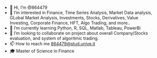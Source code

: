 - 👋 Hi, I’m @864479
- 👀 I’m interested in Finance, Time Series Analysis, Market Data analysis, GLobal Market Analysis, Investments, Stocks, Derivatives, Value Investing, Corporate Finance, HFT, Algo Trading, and more..
- 🌱 I’m currently learning Python, R, SQL, Matlab, Tableau, PowerBi
- 💞️ I’m looking to collaborate on project about overall Company/Stocks evaluation, and system of algoritmic trading.
- 📫 How to reach me 864479@stud.unive.it
- 🎓 Master of Science in Finance

<!---
864479/864479 is a ✨ special ✨ repository because its `README.md` (this file) appears on your GitHub profile.
You can click the Preview link to take a look at your changes.
--->
